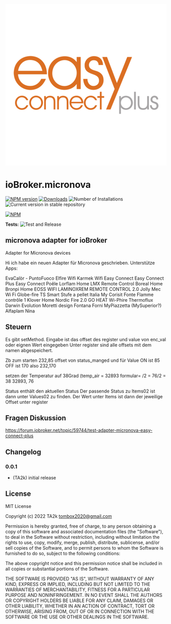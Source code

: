 ![Logo](admin/micronova.png)

# ioBroker.micronova

[![NPM version](https://img.shields.io/npm/v/iobroker.micronova.svg)](https://www.npmjs.com/package/iobroker.micronova)
[![Downloads](https://img.shields.io/npm/dm/iobroker.micronova.svg)](https://www.npmjs.com/package/iobroker.micronova)
![Number of Installations](https://iobroker.live/badges/micronova-installed.svg)
![Current version in stable repository](https://iobroker.live/badges/micronova-stable.svg)

[![NPM](https://nodei.co/npm/iobroker.micronova.png?downloads=true)](https://nodei.co/npm/iobroker.micronova/)

**Tests:** ![Test and Release](https://github.com/TA2k/ioBroker.micronova/workflows/Test%20and%20Release/badge.svg)

## micronova adapter for ioBroker

Adapter for Micronova devices

Hi ich habe ein neuen Adapter für Micronova geschrieben.
Unterstütze Apps:

EvaCalòr - PuntoFuoco
Elfire Wifi
Karmek Wifi
Easy Connect
Easy Connect Plus
Easy Connect Poêle
Lorflam Home
LMX Remote Control
Boreal Home
Bronpi Home
EOSS WIFI
LAMINOXREM REMOTE CONTROL 2.0
Jolly Mec Wi Fi
Globe-fire
TS Smart
Stufe a pellet Italia
My Corisit
Fonte Flamme contrôle 1
Klover Home
Nordic Fire 2.0
GO HEAT
Wi-Phire
Thermoflux
Darwin Evolution
Moretti design
Fontana Forni
MyPiazzetta (MySuperior?)
Alfaplam
Nina

## **Steuern**

Es gibt setMethod. Eingabe ist das offset des register und value von enc_val oder eignen Wert eingegeben
Unter register sind alle offsets mit dem namen abgespeichert.

Zb zum starten 232,85
offset von status_manged und für Value ON ist 85 OFF ist 170 also 232,170

setzen der Temperatur auf 38Grad (temp_air = 32893 formular= /2 = 76/2 = 38
32893, 76

Status enthält den aktuellen Status
Der passende Status zu Items02 ist dann unter Values02 zu finden. Der Wert unter Items ist dann der jeweilige Offset unter register

## Fragen Diskussion

https://forum.iobroker.net/topic/59744/test-adapter-micronova-easy-connect-plus

## Changelog

### 0.0.1

- (TA2k) initial release

## License

MIT License

Copyright (c) 2022 TA2k <tombox2020@gmail.com>

Permission is hereby granted, free of charge, to any person obtaining a copy
of this software and associated documentation files (the "Software"), to deal
in the Software without restriction, including without limitation the rights
to use, copy, modify, merge, publish, distribute, sublicense, and/or sell
copies of the Software, and to permit persons to whom the Software is
furnished to do so, subject to the following conditions:

The above copyright notice and this permission notice shall be included in all
copies or substantial portions of the Software.

THE SOFTWARE IS PROVIDED "AS IS", WITHOUT WARRANTY OF ANY KIND, EXPRESS OR
IMPLIED, INCLUDING BUT NOT LIMITED TO THE WARRANTIES OF MERCHANTABILITY,
FITNESS FOR A PARTICULAR PURPOSE AND NONINFRINGEMENT. IN NO EVENT SHALL THE
AUTHORS OR COPYRIGHT HOLDERS BE LIABLE FOR ANY CLAIM, DAMAGES OR OTHER
LIABILITY, WHETHER IN AN ACTION OF CONTRACT, TORT OR OTHERWISE, ARISING FROM,
OUT OF OR IN CONNECTION WITH THE SOFTWARE OR THE USE OR OTHER DEALINGS IN THE
SOFTWARE.
